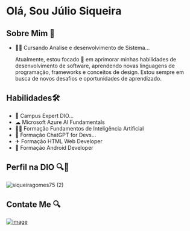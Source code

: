 # Olá, Sou Júlio Siqueira

## Sobre Mim 👨
- 👨‍💻 Cursando Analise e desenvolvimento de Sistema...
  
  Atualmente, estou focado 🎯 em aprimorar minhas habilidades de desenvolvimento de software, aprendendo novas linguagens de programação, frameworks e conceitos de design. Estou sempre 
  em busca de novos desafios e oportunidades de aprendizado. 
  
## Habilidades🛠

- 🚀 Campus Expert DIO...
- ☁  Microsoft Azure AI Fundamentals
- 👨‍💻 Formação Fundamentos de Inteligência Artificial
- 🚀 Formação ChatGPT for Devs...
- ✈ Formação HTML Web Developer
- 📱 Formação Android Developer

## Perfil na DIO 🔍🙌

![siqueiragomes75 (2)](https://github.com/siqueirago/siqueirago/assets/152822615/ac5d2986-3d5c-40c8-bab2-dae47cdcf323)

## Contate Me 🔍
[![image](https://github.com/siqueirago/siqueirago/assets/152822615/2db979c0-6428-4123-9de1-f332e089e61a)
](www.linkedin.com/in/julio-siqueira-9bb0a7203)





<!---
siqueirago/siqueirago is a ✨ special ✨ repository because its `README.md` (this file) appears on your GitHub profile.
You can click the Preview link to take a look at your changes.
--->
